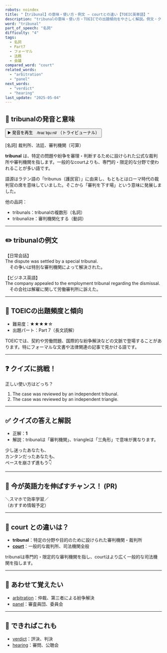 ```yaml
---
robots: noindex
title: "【tribunal】の意味・使い方・例文 ― courtとの違い【TOEIC英単語】"
description: "tribunalの意味・使い方・TOEICでの出題傾向をやさしく解説。例文・クイズ付きでcourtとの違いもわかりやすく学べます。"
word: "tribunal"
part_of_speech: "名詞"
difficulty: "4"
tags:
  - 名詞
  - Part7
  - フォーマル
  - 法務
  - 会議
compared_word: "court"
related_words:
  - "arbitration"
  - "panel"
next_words:
  - "verdict"
  - "hearing"
last_update: "2025-05-04"
---
```


## 🔰 tribunalの発音と意味

<button class="play-audio" onclick="playTTS('tribunal')">
  <span class="play-audio-main">
    ▶️ 発音を再生　/traɪˈbjuːnl/
  </span>
  <span class="play-audio-sub">
    （トライビューナル）
  </span>
</button>

[名詞] 裁判所、法廷、審判機関（可算）

**tribunal** は、特定の問題や紛争を審理・判断するために設けられた公式な裁判所や審判機関を指します。一般的なcourtよりも、専門的・限定的な分野で使われることが多い語です。

語源はラテン語の「tribunus（護民官）」に由来し、もともとはローマ時代の裁判官の席を意味していました。そこから「審判を下す場」という意味に発展しました。

他の品詞：  
- tribunals：tribunalの複数形（名詞）
- tribunalize：審判機関化する（動詞）

---

## ✏️ tribunalの例文

【日常会話】  
The dispute was settled by a special tribunal.  
　その争いは特別な審判機関によって解決された。

【ビジネス英語】  
The company appealed to the employment tribunal regarding the dismissal.  
　その会社は解雇に関して労働審判所に訴えた。

---

## 🎯 TOEICの出題頻度と傾向

- 難易度：★★★★☆
- 出題パート：Part 7（長文読解）

TOEICでは、契約や労働問題、国際的な紛争解決などの文脈で登場することがあります。特にフォーマルな文書や法律関連の記事で見かける語です。

---

## ❓ クイズに挑戦！

正しい使い方はどっち？

1. The case was reviewed by an independent tribunal.  
2. The case was reviewed by an independent triangle.

---

## ✅ クイズの答えと解説

- 正解：**1**
- 解説：tribunalは「審判機関」、triangleは「三角形」で意味が異なります。

少し迷ったあなたも、  
カンタンだったあなたも、  
ペースを崩さず進もう👇️

---

## 🚀 今が英語力を伸ばすチャンス！ (PR)

<div class="info-center">
＼スマホで効率学習／<br>  
（おすすめ情報予定）
</div>

---

## 🤔  court との違いは？

- **tribunal**：特定の分野や目的のために設けられた審判機関・裁判所
- **[court](/word/court/)**：一般的な裁判所、司法機関全般

tribunalは専門的・限定的な審判機関を指し、courtはより広く一般的な司法機関を指します。

---

## 🧩 あわせて覚えたい

- [arbitration](/word/arbitration/)：仲裁、第三者による紛争解決
- [panel](/word/panel/)：審査員団、委員会

---

## 📖 できればこれも

- [verdict](/word/verdict/)：評決、判決
- [hearing](/word/hearing/)：審問、公聴会

<!-- cvid: aid18_bid05 -->
